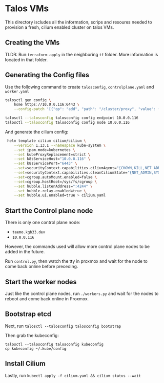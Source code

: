 # Talos VMs

This directory iscludes all the information, scrips and resoures
needed to provision a fresh, cilium enabled cluster on talos VMs.

## Creating the VMs

TLDR: Run `terraform apply` in the neighboring `tf` folder.
More information is located in that folder.

## Generating the Config files

Use the following command to create `talosconfig`, `controlplane.yaml` and `worker.yaml`

```bash
talosctl gen config \
    home https://10.0.0.116:6443 \
    --config-patch '[{"op": "add", "path": "/cluster/proxy", "value": {"disabled": true}}, {"op":"add", "path": "/cluster/network/cni", "value": {"name": "none"}}]'

talosctl --talosconfig talosconfig config endpoint 10.0.0.116
talosctl --talosconfig talosconfig config node 10.0.0.116
```
And generate the cilium config:

```bash
 helm template cilium cilium/cilium \
    --version 1.13.1 --namespace kube-system \
    --set ipam.mode=kubernetes \
    --set kubeProxyReplacement=strict \
    --set k8sServiceHost="10.0.0.116" \
    --set k8sServicePort="6443" \
    --set=securityContext.capabilities.ciliumAgent="{CHOWN,KILL,NET_ADMIN,NET_RAW,IPC_LOCK,SYS_ADMIN,SYS_RESOURCE,DAC_OVERRIDE,FOWNER,SETGID,SETUID}" \
    --set=securityContext.capabilities.cleanCiliumState="{NET_ADMIN,SYS_ADMIN,SYS_RESOURCE}" \
    --set=cgroup.autoMount.enabled=false \
    --set=cgroup.hostRoot=/sys/fs/cgroup \
    --set hubble.listenAddress=":4244" \
    --set hubble.relay.enabled=true \
    --set hubble.ui.enabled=true > cilium.yaml
```

## Start the Control plane node

There is only one control plane node:
  - `teemo.kgb33.dev`
  - `10.0.0.116`

However, the commands used will allow more control plane nodes to be
added in the future.

Run `control.py`, then watch the tty in proxmox and wait for the node to
come back online before preceding.

## Start the worker nodes

Just like the control plane nodes, run `./workers.py` and wait for the nodes
to reboot and come back online in Proxmox.

## Bootstrap etcd

Next, run `talosctl --talosconfig talosconfig bootstrap`

Then grab the kubeconfig:

```
talosctl --talosconfig talosconfig kubeconfig
cp kubeconfig ~/.kube/config
```

## Install Cilium

Lastly, run `kubectl apply -f cilium.yaml && cilium status --wait`
